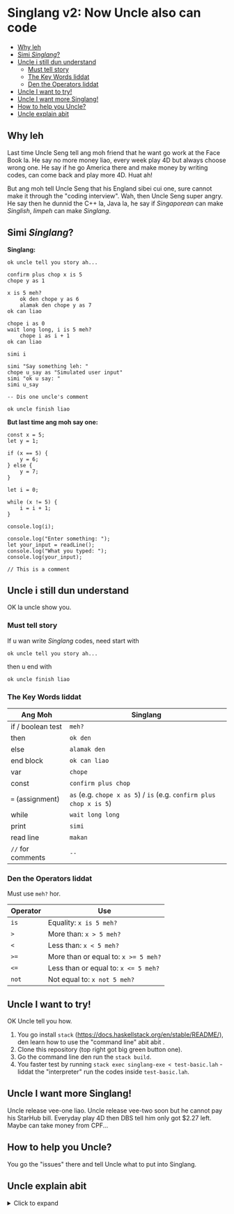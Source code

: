 # Singlang v2: Now Uncle also can code

<!-- TOC depthFrom:2 depthTo:4 -->

- [Why leh](#why-leh)
- [Simi *Singlang*?](#simi-singlang)
- [Uncle i still dun understand](#uncle-i-still-dun-understand)
    - [Must tell story](#must-tell-story)
    - [The Key Words liddat](#the-key-words-liddat)
    - [Den the Operators liddat](#den-the-operators-liddat)
- [Uncle I want to try!](#uncle-i-want-to-try)
- [Uncle I want more Singlang!](#uncle-i-want-more-singlang)
- [How to help you Uncle?](#how-to-help-you-uncle)
- [Uncle explain abit](#uncle-explain-abit)

<!-- /TOC -->

## Why leh
Last time Uncle Seng tell ang moh friend that he want go work at the Face Book la. He say no more money liao, every week play 4D but always choose wrong one. He say if he go America there and make money by writing codes, can come back and play more 4D. Huat ah!

But ang moh tell Uncle Seng that his England sibei cui one, sure cannot make it through the "coding interview". Wah, then Uncle Seng super angry. He say then he dunnid the C++ la, Java la, he say if *Singaporean* can make *Singlish*, *limpeh* can make *Singlang*.  

## Simi *Singlang*?

**Singlang:**
```
ok uncle tell you story ah...

confirm plus chop x is 5
chope y as 1

x is 5 meh?
    ok den chope y as 6
    alamak den chope y as 7
ok can liao

chope i as 0
wait long long, i is 5 meh?
    chope i as i + 1
ok can liao

simi i

simi "Say something leh: "
chope u_say as "Simulated user input"
simi "ok u say: "
simi u_say

-- Dis one uncle's comment

ok uncle finish liao
```

**But last time ang moh say one:**

```
const x = 5;
let y = 1;

if (x == 5) {
    y = 6;
} else {
    y = 7;
}

let i = 0;

while (x != 5) {
    i = i + 1;
}

console.log(i);

console.log("Enter something: ");
let your_input = readLine();
console.log("What you typed: ");
console.log(your_input);

// This is a comment
```

## Uncle i still dun understand

OK la uncle show you.

### Must tell story

If u wan write *Singlang* codes, need start with

`ok uncle tell you story ah...`

then u end with

`ok uncle finish liao`

### The Key Words liddat

| Ang Moh | Singlang |
| ------- | -------- |
| if / boolean test | `meh?`     |
| then    | `ok den`   |
| else    | `alamak den` |
| end block | `ok can liao` | 
| var     | `chope`    |
| const   | `confirm plus chop` |
| `=` (assignment) | `as` (e.g. `chope x as 5`) / `is` (e.g. `confirm plus chop x is 5`) |
| while | `wait long long` |
| print | `simi` |
| read line | `makan` |
| `//` for comments | `--` |

### Den the Operators liddat

Must use `meh?` hor.

| Operator | Use |
| ------- | -------- |
| `is` | Equality: `x is 5 meh?` |
| `>` | More than: `x > 5 meh?` |
| `<` | Less than: `x < 5 meh?` |
| `>=` | More than or equal to: `x >= 5 meh?` |
| `<=` | Less than or equal to: `x <= 5 meh?` |
| `not` | Not equal to: `x not 5 meh?` |


## Uncle I want to try!
OK Uncle tell you how.

1. You go install `stack` (https://docs.haskellstack.org/en/stable/README/), den learn how to use the "command line" abit abit .
2. Clone this repository (top right got big green button one).
2. Go the command line den run the `stack build`.
4. You faster test by running `stack exec singlang-exe < test-basic.lah` - liddat the "interpreter" run the codes inside `test-basic.lah`.

## Uncle I want more Singlang!
Uncle release vee-one liao. Uncle release vee-two soon but he cannot pay his StarHub bill. Everyday play 4D then DBS tell him only got $2.27 left. Maybe can take money from CPF...

## How to help you Uncle?
You go the "issues" there and tell Uncle what to put into Singlang. 

## Uncle explain abit
<details><summary>Click to expand</summary>
<p>
Actually, Uncle get his ang moh friend to explain abit.


**Defining the Language**

The entire language is defined in two files: `res/Lexer.x` and `res/Parser.y`. Note that *Singlang* is a completely defined language on its own, and is not doing string replacement followed by running another language's interpreter. This is to allow for unique syntax and semantics moving forward. 

**Lexer**

`Lexer.x` defines the *tokens* in the language and what Haskell constructs they map to. 

For example, digits in the language are defined as:
```
  $digit+				{ \s -> TInt (read s) }
```

Correspondingly, the `data` definition for the `Token` type has a definition for `TInt Int`. These two constructs define the tokenization for a particular token type.

To **autogenerate the actual Lexer.hs file from Lexer.x**, use the `run_alex.sh` script provided.

**Parser**

`Parser.y` defines the actual syntax of the language (i.e. how the tokens should be combined together). It starts with a `%token` definition which maps the token constructs to a shorter name to be used in the syntax definitions. 

After this, the individual expressions are defined, usually recursively (see the definition for `Exps` and follow the individual sub-definitions). 

To **autogenerate the actual Parser.hs file from Parser.y**, use the `run_happy.sh` script provided.

**Verbose mode**

Verbose debug info (parse tree) can be printed with the `-v` option. E.g. `stack exec singlang-exe -- test-basic.lah -v`.

**Integration tests**

Integration tests can be run with the `run_integration_tests.sh` script.

</details>